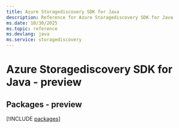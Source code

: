 ```yaml
---
title: Azure Storagediscovery SDK for Java
description: Reference for Azure Storagediscovery SDK for Java
ms.date: 10/30/2025
ms.topic: reference
ms.devlang: java
ms.service: storagediscovery
---
```

# Azure Storagediscovery SDK for Java - preview
## Packages - preview
[!INCLUDE [packages](storagediscovery-index.md)]